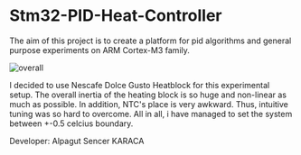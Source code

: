 # Stm32-PID-Heat-Controller
The aim of this project is to create a platform for pid algorithms and general purpose experiments on ARM Cortex-M3 family.

![overall](https://user-images.githubusercontent.com/38799399/66572881-6e440600-eb7a-11e9-8d11-f5fdf75590fb.jpg)

I decided to use Nescafe Dolce Gusto Heatblock for this experimental setup. The overall inertia of the heating block is so huge and non-linear as much as possible. In addition, NTC's place is very awkward. Thus, intuitive tuning was so hard to overcome.
All in all, i have managed to set the system between +-0.5 celcius boundary.

Developer: Alpagut Sencer KARACA
